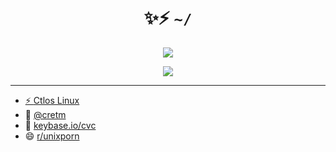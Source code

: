 <h1 align="center">✨⚡ <code>~/</code></h1>

<p align="center"
  <a target="_blank" href="https://www.youtube.com/watch?v=gC5yvQnroRk">
    <img align="center" src="https://img.youtube.com/vi/gC5yvQnroRk/0.jpg" />
  </a>
</p>

  
  <!-- <a target="_blank" href="hhttps://raw.githubusercontent.com/creio/dots/master/docs/screen/ob1.png">
    <img align="center" src="https://raw.githubusercontent.com/creio/dots/master/docs/screen/ob1.png" />
  </a> -->
  
<p align="center">
  <a href="https://github.com/creio/dots">
    <img align="center" src="https://github-readme-stats.vercel.app/api?username=creio&show_icons=true&include_all_commits=true&hide_border=true&theme=tokyonight" />
</p>

---

- ⚡ [Ctlos Linux](https://ctlos.github.io)
- 💬 [@cretm](https://t.me/cretm)
- 💬 [keybase.io/cvc](https://keybase.io/cvc)
- 😄 [r/unixporn](https://www.reddit.com/r/unixporn/search?q=author%3Adrcry&sort=new&restrict_sr=on&t=all)


<!--
  </a>
  <a href="https://github.com/creio/dots">
    <img align="center" src="https://github-readme-stats.vercel.app/api/pin/?username=creio&repo=dots&show_icons=true&include_all_commits=true&hide_border=true&theme=tokyonight&show_owner=true" />
  </a>
**creio/creio** is a ✨ _special_ ✨ repository because its `README.md` (this file) appears on your GitHub profile.

Here are some ideas to get you started:

- 🔭 I’m currently working on ...
- 🌱 I’m currently learning ...
- 👯 I’m looking to collaborate on ...
- 🤔 I’m looking for help with ...
- 💬 Ask me about ...
- 📫 How to reach me: ...
- 😄 Pronouns: ...
- ⚡ Fun fact: ...
-->
